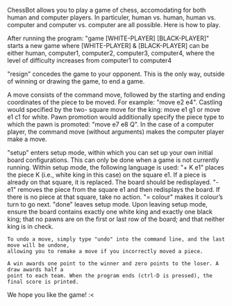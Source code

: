 ChessBot allows you to play a game of chess, accomodating for both human and computer players. In particuler, human vs. human, human vs. computer and computer vs. computer are all possible.
Here is how to play.

After running the program:
  "game [WHITE-PLAYER] [BLACK-PLAYER]" starts a new game where [WHITE-PLAYER] & [BLACK-PLAYER]
  can be either human, computer1, computer2, computer3, computer4, where the level of
  difficulty increases from computer1 to computer4
  
  "resign" concedes the game to your opponent. This is the only way, outside of winning or
  drawing the game, to end a game.
  
  A move consists of the command move, followed by the starting and ending coordinates of the 
  piece to be moved. For example: "move e2 e4". Castling would specified by the two- square
  move for the king: move e1 g1 or move e1 c1 for white. Pawn promotion would additionally
  specify the piece type to which the pawn is promoted: "move e7 e8 Q". In the case of a
  computer player, the command move (without arguments) makes the computer player make a move.
  
  "setup" enters setup mode, within which you can set up your own initial board configurations.
  This can only be done when a game is not currently running. Within setup mode, the following
  language is used:
    "+ K e1" places the piece K (i.e., white king in this case) on the square e1. If a piece is
    already on that square, it is replaced. The board should be redisplayed.
    "- e1" removes the piece from the square e1 and then redisplays the board. If there is no
    piece at that square, take no action.
    "= colour" makes it colour’s turn to go next.
    "done" leaves setup mode.
   Upon leaving setup mode, ensure the board contains exactly one
   white king and exactly one black king; that no pawns are on the first or last row of the
   board; and that neither king is in check.
    
    To undo a move, simply type "undo" into the command line, and the last move will be undone,
    allowing you to remake a move if you incorrectly moved a piece.
    
    A win awards one point to the winner and zero points to the loser. A draw awards half a
    point to each team. When the program ends (ctrl-D is pressed), the final score is printed.

We hope you like the game! :<
